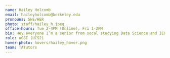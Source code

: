 ```yaml
---
name: Hailey Holcomb
email: haileyholcomb@berkeley.edu
pronouns: SHE/HER
photo: staff/hailey_h.jpeg
office-hours: Tue 2-4PM (Online), Fri 1-2PM 
bio: Hey everyone I’m a senior from socal studying Data Science and IEOR, and this is my 7th semester on Data 8 staff. Talk to me about plants, music, crafts, and NYT word games :)
role: uGSI (UCS2)
hover-photo: hovers/hailey_hover.png
team: TATutors
---
```

